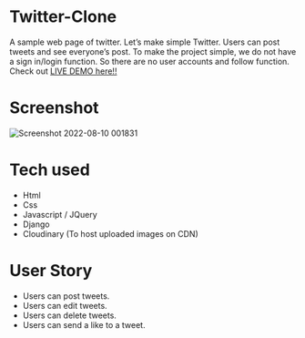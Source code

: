# Twitter-Clone
A sample web page of twitter.
Let’s make simple Twitter. Users can post tweets and see everyone’s post.
To make the project simple, we do not have a sign in/login function.
So there are no user accounts and follow function.
Check out [LIVE DEMO here!!](https://twitter-clone-bikila.herokuapp.com/)
# Screenshot
![Screenshot 2022-08-10 001831](https://user-images.githubusercontent.com/104046537/183821930-ef98fb8b-f211-4566-a63d-b1db39879296.png)
# Tech used
* Html
* Css
* Javascript / JQuery
* Django
* Cloudinary (To host uploaded images on CDN)
# User Story
* Users can post tweets.
* Users can edit tweets.
* Users can delete tweets.
* Users can send a like to a tweet.
